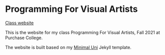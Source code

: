 # Programming For Visual Artists

[Class website](http://leetusman.com/p4va_fall2020)

This is the website for my class Programming For Visual Artists, Fall 2021 at Purchase College.

The website is built based on my [Minimal Uni](https://leetusman.com/minimal-uni/) Jekyll template. 
